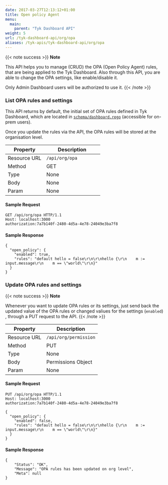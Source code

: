 ```yaml
---
date: 2017-03-27T12:13:12+01:00
title: Open policy Agent
menu:
  main:
    parent: "Tyk Dashboard API"
weight: 5
url: /tyk-dashboard-api/org/opa
aliases: /tyk-apis/tyk-dashboard-api/org/opa
---
```

{{< note success >}}
**Note**

This API helps you to manage (CRUD) the OPA (Open Policy Agent) rules, that are being applied to the Tyk Dashboard. Also through this API,
you are able to change the OPA settings, like enable/disable it.

Only Admin Dashboard users will be authorized to use it.
{{< /note >}}


### List OPA rules and settings

This API returns by default, the initial set of OPA rules defined in Tyk Dashboard, which are located in [`schema/dashboard.rego`](/docs/tyk-dashboard/opa-rules/) (accessible for on-prem users).

Once you update the rules via the API, the OPA rules will be stored at the organisation level.

| **Property** | **Description**       |
| ------------ | --------------------- |
| Resource URL | `/api/org/opa        `|
| Method       | GET                   |
| Type         | None                  |
| Body         | None                  |
| Param        | None                  |

#### Sample Request

```{.copyWrapper}
GET /api/org/opa HTTP/1.1
Host: localhost:3000
authorization:7a7b140f-2480-4d5a-4e78-24049e3ba7f8
```

#### Sample Response

```
{
  "open_policy": {
    "enabled": true,
    "rules": "default hello = false\r\n\r\nhello {\r\n    m := input.message\r\n    m == \"world\"\r\n}"
  }
}
```
### Update OPA rules and settings

{{< note success >}}
**Note**

Whenever you want to update OPA rules or its settings, just send back the updated value of the OPA rules or changed valiues for the settings (`enabled`) , through a PUT request to the API.
{{< /note >}}


| **Property** | **Description**          |
| ------------ | ------------------------ |
| Resource URL | `/api/org/permission`    |
| Method       | PUT                      |
| Type         | None                     |
| Body         | Permissions Object       |
| Param        | None                     |

#### Sample Request

```{.copyWrapper}
PUT /api/org/opa HTTP/1.1
Host: localhost:3000
authorization:7a7b140f-2480-4d5a-4e78-24049e3ba7f8
```

```
{
  "open_policy": {
    "enabled": false,
    "rules": "default hello = false\r\n\r\nhello {\r\n    m := input.message\r\n    m == \"world\"\r\n}"
  }
}
```

#### Sample Response

```
{
    "Status": "OK",
    "Message": "OPA rules has been updated on org level",
    "Meta": null
}
```